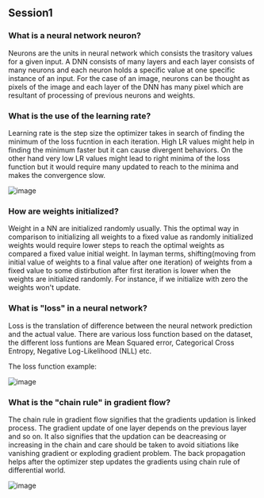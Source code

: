 ## Session1

### What is a neural network neuron?
Neurons are the units in neural network which consists the trasitory values for a given input. A DNN consists of many layers and each layer consists of many neurons and each neuron holds a specific value at one specific instance of an input. For the case of an image, neurons can be thought as pixels of the image and each layer of the DNN has many pixel which are resultant of processing of previous neurons and weights.

### What is the use of the learning rate?
Learning rate is the step size the optimizer takes in search of finding the minimum of the loss fucntion in each iteration. High LR values might help in finding the minimum faster but it can cause divergent behaviors. On the other hand very low LR values might lead to right minima of the loss function but it would require many updated to reach to the minima and makes the convergence slow.

![image](https://user-images.githubusercontent.com/16939617/121838422-6ba59680-ccf5-11eb-83e6-66058f6b3d5d.png)

### How are weights initialized?
Weight in a NN are initialized randomly usually. This the optimal way in comparison to initializing all weights to a fixed value as randomly initialized weights would require lower steps to reach the optimal weights as compared a fixed value initial weight. In layman terms, shifting(moving from initial value of weights to a final value after one iteration) of weights from a fixed value to some distirbution after first iteration is lower when the weights are initialized randomly. For instance, if we initialize with zero the weights won't update.

### What is "loss" in a neural network?
Loss is the translation of difference between the neural network prediction and the actual value. There are various loss function based on the dataset, the different loss funtions are Mean Squared error, Categorical Cross Entropy, Negative Log-Likelihood (NLL) etc.

The loss function example:

![image](https://user-images.githubusercontent.com/16939617/121840987-0ce31b80-ccfb-11eb-8748-df58ef632ce6.png)

### What is the "chain rule" in gradient flow?
The chain rule in gradient flow signifies that the gradients updation is linked process. The gradient update of one layer depends on the previous layer and so on. It also signifies that the updation can be deacreasing or increasing in the chain and care should be taken to avoid sitiations like vanishing gradient or exploding gradient problem. The back propagation helps after the optimizer step updates the gradients using chain rule of differential world.

![image](https://user-images.githubusercontent.com/16939617/121841589-423c3900-ccfc-11eb-9637-53d2f101e4da.png)





